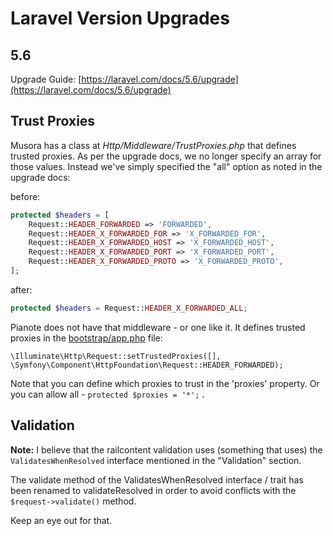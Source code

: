 Laravel Version Upgrades
=

5.6
-

Upgrade Guide: [https://laravel.com/docs/5.6/upgrade](https://laravel.com/docs/5.6/upgrade)
<br>

Trust Proxies
-

Musora has a class at *Http/Middleware/TrustProxies.php* that defines trusted proxies. As per the upgrade docs, we no longer specify an array for those values. Instead we've simply specified the "all" option as noted in the upgrade docs:

before:

```php
protected $headers = [
    Request::HEADER_FORWARDED => 'FORWARDED',
    Request::HEADER_X_FORWARDED_FOR => 'X_FORWARDED_FOR',
    Request::HEADER_X_FORWARDED_HOST => 'X_FORWARDED_HOST',
    Request::HEADER_X_FORWARDED_PORT => 'X_FORWARDED_PORT',
    Request::HEADER_X_FORWARDED_PROTO => 'X_FORWARDED_PROTO',
];
```
after:

```php
protected $headers = Request::HEADER_X_FORWARDED_ALL;
```

Pianote does not have that middleware - or one like it. It defines trusted proxies in the [bootstrap/app.php](https://github.com/railroadmedia/pianote/blob/master/bootstrap/app.php) file:

```
\Illuminate\Http\Request::setTrustedProxies([], \Symfony\Component\HttpFoundation\Request::HEADER_FORWARDED);
```

Note that you can define which proxies to trust in the 'proxies' property. Or you can allow all -
`protected $proxies = '*';` .

Validation
-
**Note:** I believe that the railcontent validation uses (something that uses) the `ValidatesWhenResolved` interface mentioned in the "Validation" section.

The validate method of the ValidatesWhenResolved interface / trait has been renamed to validateResolved in order to avoid conflicts with the `$request->validate()` method.

Keep an eye out for that.